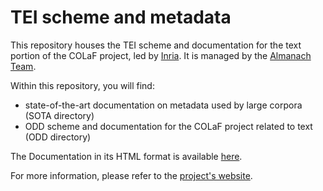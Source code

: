 # TEI scheme and metadata

This repository houses the TEI scheme and documentation for the text portion of the COLaF project, led by [Inria](https://www.inria.fr/fr). It is managed by the [Almanach Team](https://almanach.inria.fr/index-en.html). 

Within this repository, you will find:

- state-of-the-art documentation on metadata used by large corpora (SOTA directory)
- ODD scheme and documentation for the COLaF project related to text (ODD directory)

The Documentation in its HTML format is available [here](https://github.com/DEFI-COLaF/metadata/blob/main/TEI/ODD.html).


For more information, please refer to the [project's website](https://colaf.huma-num.fr/).
